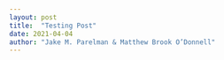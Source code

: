 ```yaml
---
layout: post
title:  "Testing Post"
date: 2021-04-04
author: "Jake M. Parelman & Matthew Brook O’Donnell"
---
```


<div id="svg-container"></div>

<script>
d3.xml("/img/figures/draft_1.svg")
    .then(data => {
        d3.select("#svg-container").node().append(data.documentElement)
        });

d3.select(".bar")
    .on('mouseover',function(){console.log('hi');})
</script>
